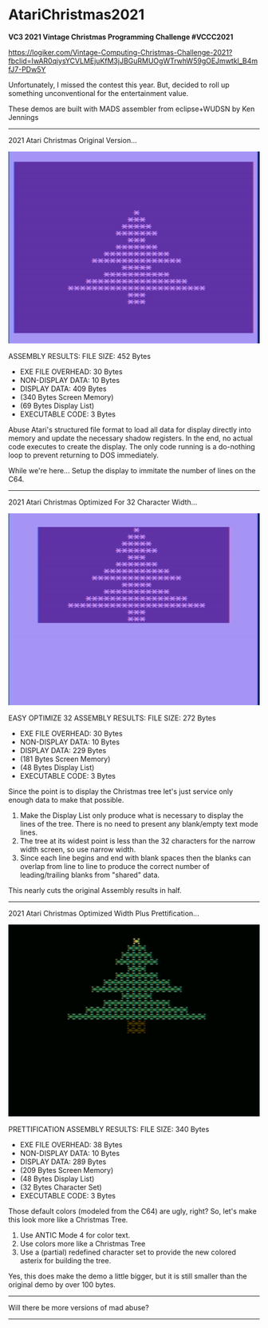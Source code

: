 # AtariChristmas2021
**VC3 2021 Vintage Christmas Programming Challenge #VCCC2021**

https://logiker.com/Vintage-Computing-Christmas-Challenge-2021?fbclid=IwAR0qiysYCVLMEjuKfM3jJBGuRMUOgWTrwhW59gOEJmwtkl_B4mfJ7-PDw5Y

Unfortunately, I missed the contest this year.  But, decided to roll up something unconventional for the entertainment value.

These demos are built with MADS assembler from eclipse+WUDSN by Ken Jennings

---

2021 Atari Christmas Original Version... 

[![DEMO](https://raw.githubusercontent.com/kenjennings/AtariChristmas2021/master/AtariChristmas2021.png)](https://github.com/kenjennings/AtariChristmas2021/blob/main/README.md "Demo") 

ASSEMBLY RESULTS:
FILE SIZE:         452 Bytes
- EXE FILE OVERHEAD:  30 Bytes
- NON-DISPLAY DATA:   10 Bytes
- DISPLAY DATA:      409 Bytes
- (340 Bytes Screen Memory)
- (69 Bytes Display List)
- EXECUTABLE CODE:     3 Bytes 

Abuse Atari's structured file format to load all data for display directly into memory and update the necessary shadow registers.  In the end, no actual code executes to create the display. The only code running is a do-nothing loop to prevent returning to DOS immediately.

While we're here... Setup the display to immitate the number of lines on the C64.

---

2021 Atari Christmas Optimized For 32 Character Width... 

[![DEMO](https://raw.githubusercontent.com/kenjennings/AtariChristmas2021/master/AtariChristmas2021opt32.png)](https://github.com/kenjennings/AtariChristmas2021/blob/main/README.md "Demo") 

EASY OPTIMIZE 32 ASSEMBLY RESULTS:
FILE SIZE:         272 Bytes
- EXE FILE OVERHEAD:  30 Bytes
- NON-DISPLAY DATA:   10 Bytes
- DISPLAY DATA:      229 Bytes
- (181 Bytes Screen Memory)
- (48 Bytes Display List)
- EXECUTABLE CODE:     3 Bytes 

Since the point is to display the Christmas tree let's just service only enough data to make that possible.
 1) Make the Display List only produce what is necessary to display the lines of the tree.   There is no need to present any blank/empty text mode lines. 
 2) The tree at its widest point is less than the 32 characters for the narrow width screen, so use narrow width.
 3) Since each line begins and end with blank spaces then the blanks can overlap from line to line to produce the correct number of leading/trailing blanks from "shared" data.

This nearly cuts the original Assembly results in half.

---

2021 Atari Christmas Optimized Width Plus Prettification... 

[![DEMO](https://raw.githubusercontent.com/kenjennings/AtariChristmas2021/master/AtariChristmas2021opt32pretty.png)](https://github.com/kenjennings/AtariChristmas2021/blob/main/README.md "Demo") 

PRETTIFICATION ASSEMBLY RESULTS:
FILE SIZE:         340 Bytes
- EXE FILE OVERHEAD:  38 Bytes
- NON-DISPLAY DATA:   10 Bytes
- DISPLAY DATA:      289 Bytes
- (209 Bytes Screen Memory)
- (48 Bytes Display List)
- (32 Bytes Character Set)
- EXECUTABLE CODE:     3 Bytes 

Those default colors (modeled from the C64) are ugly, right?   So, let's make this look more like a Christmas Tree.  
1) Use ANTIC Mode 4 for color text.
2) Use colors more like a Christmas Tree
3) Use a (partial) redefined character set to provide the new colored asterix for building the tree.

Yes, this does make the demo a little bigger, but it is still smaller than the original demo by over 100 bytes.

---

Will there be more versions of mad abuse?

--- 
